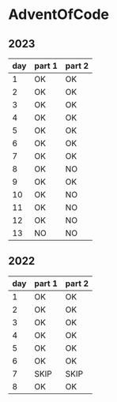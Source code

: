 # AdventOfCode

## 2023

| day | part 1 | part 2 |
| - | - | - |
| 1 | OK | OK |
| 2 | OK | OK |
| 3 | OK | OK |
| 4 | OK | OK |
| 5 | OK | OK |
| 6 | OK | OK |
| 7 | OK | OK |
| 8 | OK | NO |
| 9 | OK | OK |
| 10 | OK | NO |
| 11 | OK | NO |
| 12 | OK | NO |
| 13 | NO | NO |

## 2022

| day | part 1 | part 2 |
| - | - | - |
| 1 | OK | OK |
| 2 | OK | OK |
| 3 | OK | OK |
| 4 | OK | OK |
| 5 | OK | OK |
| 6 | OK | OK |
| 7 | SKIP | SKIP |
| 8 | OK | OK |
